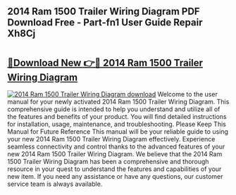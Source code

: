 ## 2014 Ram 1500 Trailer Wiring Diagram PDF Download Free - Part-fn1 User Guide Repair Xh8Cj

# <h2><a href="http://dfjcr1.blite.top/?on=2014+Ram+1500+Trailer+Wiring+Diagram">🔗Download New 👉🔴 2014 Ram 1500 Trailer Wiring Diagram</a></h2>

[![2014 Ram 1500 Trailer Wiring Diagram download](https://i.imgur.com/lujVjoI.png)](http://dfjcr1.blite.top/?on=2014+Ram+1500+Trailer+Wiring+Diagram)
Welcome to the user manual for your newly activated 2014 Ram 1500 Trailer Wiring Diagram. This comprehensive guide is intended to help you understand and utilize all of the features and benefits of your product. You will find detailed instructions for installation, usage, maintenance, and troubleshooting. Please Keep This Manual for Future Reference This manual will be your reliable guide to using your new 2014 Ram 1500 Trailer Wiring Diagram effectively. Experience seamless connectivity and control thanks to the advanced features of your new 2014 Ram 1500 Trailer Wiring Diagram. We believe that the 2014 Ram 1500 Trailer Wiring Diagram has been a comprehensive and thorough resource in your quest to understand the features and capabilities of your new item. If you need any assistance or have any questions, our customer service team is always available.
